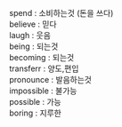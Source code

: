 spend : 소비하는것 (돈을 쓰다)  
believe : 믿다  
laugh : 웃음  
being : 되는것  
becoming : 되는것    
transferr : 양도,편입  
pronounce : 발음하는것  
impossible : 불가능  
possible : 가능  
boring : 지루한  